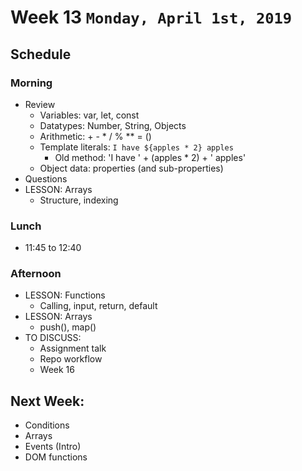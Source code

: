 # Week 13 `Monday, April 1st, 2019`

## Schedule

### Morning
* Review
    * Variables: var, let, const
    * Datatypes: Number, String, Objects
    * Arithmetic: + - * / % ** = ()
    * Template literals: `I have ${apples * 2} apples`
        * Old method: 'I have ' + (apples * 2) + ' apples'
    * Object data: properties (and sub-properties)
* Questions
* LESSON: Arrays
    * Structure, indexing

### Lunch
* 11:45 to 12:40

### Afternoon
* LESSON: Functions
    * Calling, input, return, default
* LESSON: Arrays
    * push(), map()
* TO DISCUSS:
    * Assignment talk
    * Repo workflow
    * Week 16

## Next Week:
* Conditions
* Arrays
* Events (Intro)
* DOM functions
